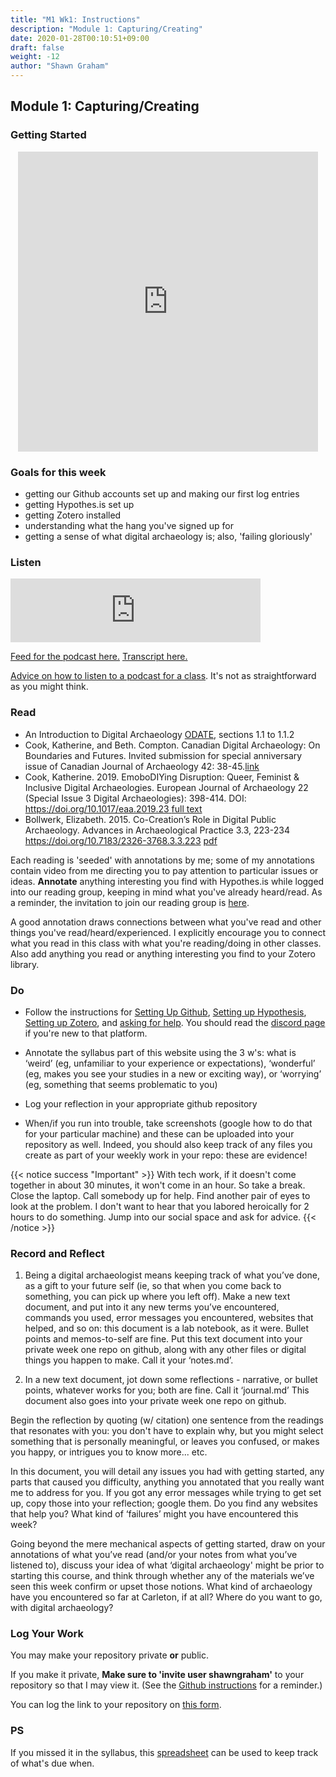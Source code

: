 ```yaml
---
title: "M1 Wk1: Instructions"
description: "Module 1: Capturing/Creating"
date: 2020-01-28T00:10:51+09:00
draft: false
weight: -12
author: "Shawn Graham"
---
```

## Module 1: Capturing/Creating
### Getting Started

<p align="center"><iframe id="vp1EK0HF" title="Video Player" width = "480" height="480" frameborder="0" src="https://s3.amazonaws.com/embed.animoto.com/play.html?w=swf/production/vp1&e=1594146900&f=EK0HFIGhm5BwIwKCLfQj2Q&d=0&m=p&r=360x360+480x480+720x720&volume=100&start_res=720x720&i=m&asset_domain=s3-p.animoto.com&animoto_domain=animoto.com&options=" allowfullscreen></iframe></p>

### Goals for this week

- getting our Github accounts set up and making our first log entries
- getting Hypothes.is set up
- getting Zotero installed
- understanding what the hang you've signed up for
- getting a sense of what digital archaeology is; also, 'failing gloriously'

### Listen

<iframe src="https://anchor.fm/hist3814o/embed/episodes/HIST3000CLCV3000-Getting-Comfortable-ehpc8o" height="102px" width="400px" frameborder="0" scrolling="no"></iframe>

[Feed for the podcast here.](https://anchor.fm/s/1c3d3bfc/podcast/rss) [Transcript here.](/transcripts/episode-1)

[Advice on how to listen to a podcast for a class](https://abbymullen.org/how-to-listen-to-a-podcast-for-class/). It's not as straightforward as you might think.

### Read

+ An Introduction to Digital Archaeology [ODATE](https://o-date.github.io/draft/book/so-what-is-digital-archaeology.html ), sections 1.1 to 1.1.2
+ Cook, Katherine, and Beth. Compton. Canadian Digital Archaeology: On Boundaries and Futures. Invited submission for special anniversary issue of Canadian Journal of Archaeology 42: 38-45.[link](https://via.hypothes.is/https://www.academia.edu/37343393/Canadian_Digital_Archaeology_On_Boundaries_and_Futures)
+ Cook, Katherine. 2019. EmoboDIYing Disruption: Queer, Feminist & Inclusive Digital Archaeologies. European Journal of Archaeology 22 (Special Issue 3 Digital Archaeologies): 398-414.  DOI: [https://doi.org/10.1017/eaa.2019.23 ](https://doi.org/10.1017/eaa.2019.23 ) [full text](https://via.hypothes.is/https://www.cambridge.org/core/journals/european-journal-of-archaeology/article/embodiying-disruption-queer-feminist-and-inclusive-digital-archaeologies/2D0B1F0D892CACE6782FC11EF46548BA/core-reader)
+ Bollwerk, Elizabeth. 2015. Co-Creation’s Role in Digital Public Archaeology. Advances in Archaeological Practice 3.3, 223-234  https://doi.org/10.7183/2326-3768.3.3.223 [pdf](https://via.hypothes.is/https://www.cambridge.org/core/services/aop-cambridge-core/content/view/9213F22B1FA891D11262BE3F49376C0E/S2326376800000486a.pdf/cocreations_role_in_digital_public_archaeology.pdf)

Each reading is 'seeded' with annotations by me; some of my annotations contain video from me directing you to pay attention to particular issues or ideas. **Annotate** anything interesting you find with Hypothes.is while logged into our reading group, keeping in mind what you've already heard/read. As a reminder, the invitation to join our reading group is [here](https://hypothes.is/groups/9jqiPzjR/hist3000-clcv3000).

A good annotation draws connections between what you've read and other things you've read/heard/experienced. I explicitly encourage you to connect what you read in this class with what you're reading/doing in other classes. Also add anything you read or anything interesting you find to your Zotero library.


### Do

- Follow the instructions for [Setting Up Github](/week/1/github), [Setting up Hypothesis](/week/1/hypothesis), [Setting up Zotero](/week/1/zotero), and [asking for help](/week/1/help). You should read the [discord page](/week/1/discord) if you're new to that platform.
- Annotate the syllabus part of this website using the 3 w's: what is ‘weird’ (eg, unfamiliar to your experience or expectations), ‘wonderful’ (eg, makes you see your studies in a new or exciting way), or ‘worrying’ (eg, something that seems problematic to you)
- Log your reflection in your appropriate github repository

- When/if you run into trouble, take screenshots (google how to do that for your particular machine) and these can be uploaded into your repository as well. Indeed, you should also keep track of any files you create as part of your weekly work in your repo: these are evidence!

{{< notice success "Important" >}} With tech work, if it doesn't come together in about 30 minutes, it won't come in an hour. So take a break. Close the laptop. Call somebody up for help. Find another pair of eyes to look at the problem. I don't want to hear that you labored heroically for 2 hours to do something. Jump into our social space and ask for advice.
{{< /notice >}}

### Record and Reflect

1. Being a digital archaeologist means keeping track of what you’ve done, as a gift to your future self (ie, so that when you come back to something, you can pick up where you left off). Make a new text document, and put into it any new terms you’ve encountered, commands you used, error messages you encountered, websites that helped, and so on: this document is a lab notebook, as it were. Bullet points and memos-to-self are fine. Put this text document into your private week one repo on github, along with any other files or digital things you happen to make. Call it your ‘notes.md’.

2. In a new text document, jot down some reflections - narrative, or bullet points, whatever works for you; both are fine. Call it ‘journal.md’ This document also goes into your private week one repo on github.

Begin the reflection by quoting (w/ citation) one sentence from the readings that resonates with you: you don't have to explain why, but you might select something that is personally meaningful, or leaves you confused, or makes you happy, or intrigues you to know more... etc.

In this document, you will detail any issues you had with getting started, any parts that caused you difficulty, anything you annotated that you really want me to address for you. If you got any error messages while trying to get set up, copy those into your reflection; google them. Do you find any websites that help you? What kind of ‘failures’ might you have encountered this week?

Going beyond the mere mechanical aspects of getting started, draw on your annotations of what you’ve read (and/or your notes from what you’ve listened to), discuss your idea of what ‘digital archaeology' might be prior to starting this course, and think through whether any of the materials we’ve seen this week confirm or upset those notions. What kind of archaeology have you encountered so far at Carleton, if at all? Where do you want to go, with digital archaeology?

### Log Your Work

You may make your repository private **or** public. 

If you make it private, **Make sure to 'invite user shawngraham'** to your repository so that I may view it. (See the [Github instructions](/week/1/github) for a reminder.)

You can log the link to your repository on [this form](https://forms.gle/9BMvFeFda9qq36fAA).

### PS

If you missed it in the syllabus, this [spreadsheet](https://docs.google.com/spreadsheets/d/1xvC65vLjJbByRnjxrwYlCZnsmfFNOpJMkJ5kp9a_WTs/edit?usp=sharing) can be used to keep track of what's due when.
